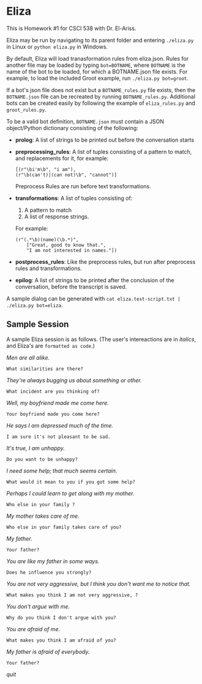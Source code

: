 # Eliza
This is Homework #1 for CSCI 538 with Dr. El-Ariss.

Eliza may be run by navigating to its parent folder and entering `./eliza.py` in Linux or `python eliza.py` in Windows.

By default, Eliza will load tranasformation rules from eliza.json. Rules for another file may be loaded by typing `bot=BOTNAME`, where `BOTNAME` is the name of the bot to be loaded, for which a BOTNAME.json file exists. For example, to load the included Groot example, run `./eliza.py bot=groot`.

If a bot's json file does not exist but a `BOTNAME_rules.py` file exists, then the `BOTNAME.json` file can be recreated by running `BOTNAME_rules.py`. Additional bots can be created easily by following the example of `eliza_rules.py` and `groot_rules.py`.

To be a valid bot definition, `BOTNAME.json` must contain a JSON object/Python dictionary consisting of the following:
* **prolog**: A list of strings to be printed out before the conversation starts
* **preprocessing_rules**: A list of tuples consisting of a pattern to match, and replacements for it, for example:

      [(r"\bi'm\b", "i am"),
      (r"\b(can't)|(can not)\b", "cannot")]
  
  Preprocess Rules are run before text transformations.
     
* **transformations**: A list of tuples consisting of:
  1. A pattern to match
  2. A list of response strings.
  
  For example:
  
      (r"(.*\b)(name)(\b.*)",
          ["Great, good to know that.",
          "I am not interested in names."])
* **postprocess_rules**: Like the preprocess rules, but run after preprocess rules and transformations.
* **epilog**: A list of strings to be printed after the conclusion of the conversation, before the transcript is saved.

A sample dialog can be generated with `cat eliza.test-script.txt | ./eliza.py bot=eliza`.

## Sample Session

A sample Eliza session is as follows. (The user's intereactions are in *italics*, and Eliza's are `formatted as code`.)

*Men are all alike.*

`What similarities are there?`

*They're always bugging us about something or other.*

`What incident are you thinking of?`

*Well, my boyfriend made me come here.*

`Your boyfriend made you come here?`

*He says I am depressed much of the time.*

`I am sure it's not pleasant to be sad.`

*It's true, I am unhappy.*

`Do you want to be unhappy?`

*I need some help; that much seems certain.*

`What would it mean to you if you got some help?`

*Perhaps I could learn to get along with my mother.*

`Who else in your family ?`

*My mother takes care of me.*

`Who else in your family takes care of you?`

*My father.*

`Your father?`

*You are like my father in some ways.*

`Does he influence you strongly?`

*You are not very aggressive, but I think you don't want me to notice that.*

`What makes you think I am not very aggressive, ?`

*You don't argue with me.*

`Why do you think I don't argue with you?`

*You are afraid of me.*

`What makes you think I am afraid of you?`

*My father is afraid of everybody.*

`Your father?`

*quit*
